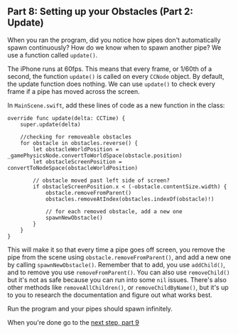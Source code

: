 ## Part 8: Setting up your Obstacles (Part 2: Update)

When you ran the program, did you notice how pipes don't automatically spawn continuously? How do we know when to spawn another pipe? We use a function called `update()`.

The iPhone runs at 60fps. This means that every frame, or 1/60th of a second, the function `update()` is called on every `CCNode` object. By default, the update function does nothing. We can use `update()` to check every frame if a pipe has moved across the screen.

In `MainScene.swift`, add these lines of code as a new function in the class:

```
override func update(delta: CCTime) {
    super.update(delta)

    //checking for removeable obstacles
    for obstacle in obstacles.reverse() {
        let obstacleWorldPosition = _gamePhysicsNode.convertToWorldSpace(obstacle.position)
        let obstacleScreenPosition = convertToNodeSpace(obstacleWorldPosition)

        // obstacle moved past left side of screen?
        if obstacleScreenPosition.x < (-obstacle.contentSize.width) {
            obstacle.removeFromParent()
            obstacles.removeAtIndex(obstacles.indexOf(obstacle)!)

            // for each removed obstacle, add a new one
            spawnNewObstacle()
        }
    }
}
```

This will make it so that every time a pipe goes off screen, you remove the pipe from the scene using `obstacle.removeFromParent()`, and add a new one by calling `spawnNewObstacle()`. Remember that to add, you use `addChild()`, and to remove you use `removeFromParent()`. You can also use `removeChild()` but it's not as safe because you can run into some `nil` issues. There's also other methods like `removeAllChildren()`, or `removeChildByName()`, but it's up to you to research the documentation and figure out what works best.

Run the program and your pipes should spawn infinitely.

When you're done go to the [next step, part 9](../P9/part9.md)
